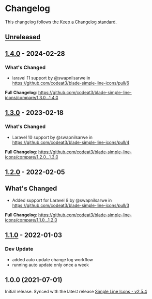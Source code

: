# Changelog

This changelog follows [the Keep a Changelog standard](https://keepachangelog.com).

## [Unreleased](https://github.com/codeat3/blade-simple-line-icons/compare/1.4.0...HEAD)

## [1.4.0](https://github.com/codeat3/blade-simple-line-icons/compare/1.3.0...1.4.0) - 2024-02-28

### What's Changed

* laravel 11 support by @swapnilsarwe in https://github.com/codeat3/blade-simple-line-icons/pull/6

**Full Changelog**: https://github.com/codeat3/blade-simple-line-icons/compare/1.3.0...1.4.0

## [1.3.0](https://github.com/codeat3/blade-simple-line-icons/compare/1.2.0...1.3.0) - 2023-02-18

### What's Changed

- Laravel 10 support by @swapnilsarwe in https://github.com/codeat3/blade-simple-line-icons/pull/4

**Full Changelog**: https://github.com/codeat3/blade-simple-line-icons/compare/1.2.0...1.3.0

## [1.2.0](https://github.com/codeat3/blade-simple-line-icons/compare/1.1.0...1.2.0) - 2022-02-05

## What's Changed

- Added support for Laravel 9 by @swapnilsarwe in https://github.com/codeat3/blade-simple-line-icons/pull/3

**Full Changelog**: https://github.com/codeat3/blade-simple-line-icons/compare/1.1.0...1.2.0

## [1.1.0](https://github.com/codeat3/blade-simple-line-icons/compare/1.0.0...1.1.0) - 2022-01-03

### Dev Update

- added auto update change log workflow
- running auto update only once a week

## 1.0.0 (2021-07-01)

Initial release.
Synced with the latest release [Simple Line Icons - v2.5.4](https://github.com/thesabbir/simple-line-icons/releases/tag/2.5.4)
